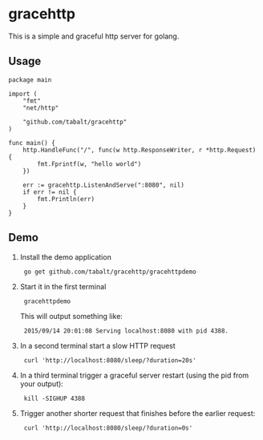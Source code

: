 
# gracehttp

This is a simple and graceful http server for golang.


Usage
-----

```
package main

import (
    "fmt"
    "net/http"

    "github.com/tabalt/gracehttp"
)

func main() {
    http.HandleFunc("/", func(w http.ResponseWriter, r *http.Request) {
        fmt.Fprintf(w, "hello world")
    })

    err := gracehttp.ListenAndServe(":8080", nil)
    if err != nil {
        fmt.Println(err)
    }
}
```

Demo
-----

1. Install the demo application

        go get github.com/tabalt/gracehttp/gracehttpdemo

1. Start it in the first terminal

        gracehttpdemo

    This will output something like:

        2015/09/14 20:01:08 Serving localhost:8080 with pid 4388.

1. In a second terminal start a slow HTTP request

        curl 'http://localhost:8080/sleep/?duration=20s'

1. In a third terminal trigger a graceful server restart (using the pid from your output):

        kill -SIGHUP 4388

1. Trigger another shorter request that finishes before the earlier request:

        curl 'http://localhost:8080/sleep/?duration=0s'



